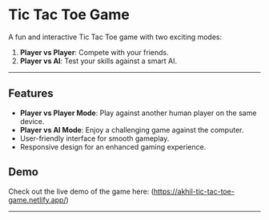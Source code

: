 
# Tic Tac Toe Game  

A fun and interactive Tic Tac Toe game with two exciting modes:  
1. **Player vs Player**: Compete with your friends.
3. **Player vs AI**: Test your skills against a smart AI.  

---

## Features  
- **Player vs Player Mode**: Play against another human player on the same device.  
- **Player vs AI Mode**: Enjoy a challenging game against the computer.  
- User-friendly interface for smooth gameplay.  
- Responsive design for an enhanced gaming experience.  


## Demo  
Check out the live demo of the game here: (https://akhil-tic-tac-toe-game.netlify.app/)

---
